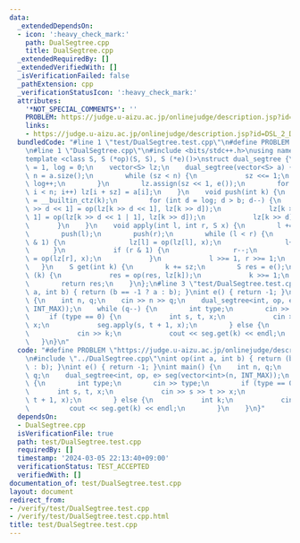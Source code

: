 ```yaml
---
data:
  _extendedDependsOn:
  - icon: ':heavy_check_mark:'
    path: DualSegtree.cpp
    title: DualSegtree.cpp
  _extendedRequiredBy: []
  _extendedVerifiedWith: []
  _isVerificationFailed: false
  _pathExtension: cpp
  _verificationStatusIcon: ':heavy_check_mark:'
  attributes:
    '*NOT_SPECIAL_COMMENTS*': ''
    PROBLEM: https://judge.u-aizu.ac.jp/onlinejudge/description.jsp?id=DSL_2_D
    links:
    - https://judge.u-aizu.ac.jp/onlinejudge/description.jsp?id=DSL_2_D
  bundledCode: "#line 1 \"test/DualSegtree.test.cpp\"\n#define PROBLEM \"https://judge.u-aizu.ac.jp/onlinejudge/description.jsp?id=DSL_2_D\"\
    \n#line 1 \"DualSegtree.cpp\"\n#include <bits/stdc++.h>\nusing namespace std;\n\
    template <class S, S (*op)(S, S), S (*e)()>\nstruct dual_segtree {\n    int sz\
    \ = 1, log = 0;\n    vector<S> lz;\n    dual_segtree(vector<S> a) {\n        int\
    \ n = a.size();\n        while (sz < n) {\n            sz <<= 1;\n           \
    \ log++;\n        }\n        lz.assign(sz << 1, e());\n        for (int i = 0;\
    \ i < n; i++) lz[i + sz] = a[i];\n    }\n    void push(int k) {\n        int b\
    \ = __builtin_ctz(k);\n        for (int d = log; d > b; d--) {\n            lz[k\
    \ >> d << 1] = op(lz[k >> d << 1], lz[k >> d]);\n            lz[k >> d << 1 |\
    \ 1] = op(lz[k >> d << 1 | 1], lz[k >> d]);\n            lz[k >> d] = e();\n \
    \       }\n    }\n    void apply(int l, int r, S x) {\n        l += sz, r += sz;\n\
    \        push(l);\n        push(r);\n        while (l < r) {\n            if (l\
    \ & 1) {\n                lz[l] = op(lz[l], x);\n                l++;\n      \
    \      }\n            if (r & 1) {\n                r--;\n                lz[r]\
    \ = op(lz[r], x);\n            }\n            l >>= 1, r >>= 1;\n        }\n \
    \   }\n    S get(int k) {\n        k += sz;\n        S res = e();\n        while\
    \ (k) {\n            res = op(res, lz[k]);\n            k >>= 1;\n        }\n\
    \        return res;\n    }\n};\n#line 3 \"test/DualSegtree.test.cpp\"\nint op(int\
    \ a, int b) { return (b == -1 ? a : b); }\nint e() { return -1; }\nint main()\
    \ {\n    int n, q;\n    cin >> n >> q;\n    dual_segtree<int, op, e> seg(vector<int>(n,\
    \ INT_MAX));\n    while (q--) {\n        int type;\n        cin >> type;\n   \
    \     if (type == 0) {\n            int s, t, x;\n            cin >> s >> t >>\
    \ x;\n            seg.apply(s, t + 1, x);\n        } else {\n            int k;\n\
    \            cin >> k;\n            cout << seg.get(k) << endl;\n        }\n \
    \   }\n}\n"
  code: "#define PROBLEM \"https://judge.u-aizu.ac.jp/onlinejudge/description.jsp?id=DSL_2_D\"\
    \n#include \"../DualSegtree.cpp\"\nint op(int a, int b) { return (b == -1 ? a\
    \ : b); }\nint e() { return -1; }\nint main() {\n    int n, q;\n    cin >> n >>\
    \ q;\n    dual_segtree<int, op, e> seg(vector<int>(n, INT_MAX));\n    while (q--)\
    \ {\n        int type;\n        cin >> type;\n        if (type == 0) {\n     \
    \       int s, t, x;\n            cin >> s >> t >> x;\n            seg.apply(s,\
    \ t + 1, x);\n        } else {\n            int k;\n            cin >> k;\n  \
    \          cout << seg.get(k) << endl;\n        }\n    }\n}"
  dependsOn:
  - DualSegtree.cpp
  isVerificationFile: true
  path: test/DualSegtree.test.cpp
  requiredBy: []
  timestamp: '2024-03-05 22:13:40+09:00'
  verificationStatus: TEST_ACCEPTED
  verifiedWith: []
documentation_of: test/DualSegtree.test.cpp
layout: document
redirect_from:
- /verify/test/DualSegtree.test.cpp
- /verify/test/DualSegtree.test.cpp.html
title: test/DualSegtree.test.cpp
---
```

